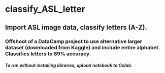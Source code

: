 # classify_ASL_letter
## Import ASL image data, classify letters (A-Z). 
### Offshoot of a DataCamp project to use alternative larger dataset (downloaded from Kaggle) and include entire alphabet. Classifies letters to 89% accuracy. 
##### To run without installing libraries, upload notebook to Colab. 
